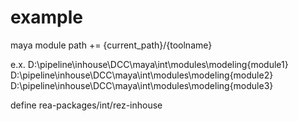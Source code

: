 # example

maya module path += {current_path}/{toolname}

e.x.
D:\pipeline\inhouse\DCC\maya\int\modules\modeling\{module1}
D:\pipeline\inhouse\DCC\maya\int\modules\modeling\{module2}
D:\pipeline\inhouse\DCC\maya\int\modules\modeling\{module3}

define rea-packages/int/rez-inhouse